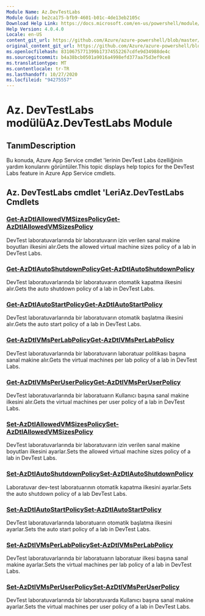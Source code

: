 ```yaml
---
Module Name: Az.DevTestLabs
Module Guid: be2ca175-bfb9-4601-b01c-4de13eb2105c
Download Help Link: https://docs.microsoft.com/en-us/powershell/module/az.devtestlabs
Help Version: 4.0.4.0
Locale: en-US
content_git_url: https://github.com/Azure/azure-powershell/blob/master/src/DevTestLabs/DevTestLabs/help/Az.DevTestLabs.md
original_content_git_url: https://github.com/Azure/azure-powershell/blob/master/src/DevTestLabs/DevTestLabs/help/Az.DevTestLabs.md
ms.openlocfilehash: 8310675771399b17374552267cdfe9d34988de4c
ms.sourcegitcommit: b4a38bcb0501a9016a4998efd377aa75d3ef9ce8
ms.translationtype: MT
ms.contentlocale: tr-TR
ms.lasthandoff: 10/27/2020
ms.locfileid: "94275557"
---
```

# <span data-ttu-id="d4616-101">Az. DevTestLabs modülü</span><span class="sxs-lookup"><span data-stu-id="d4616-101">Az.DevTestLabs Module</span></span>
## <span data-ttu-id="d4616-102">Tanım</span><span class="sxs-lookup"><span data-stu-id="d4616-102">Description</span></span>
<span data-ttu-id="d4616-103">Bu konuda, Azure App Service cmdlet 'lerinin DevTest Labs özelliğinin yardım konularını görüntüler.</span><span class="sxs-lookup"><span data-stu-id="d4616-103">This topic displays help topics for the DevTest Labs feature in Azure App Service cmdlets.</span></span>

## <span data-ttu-id="d4616-104">Az. DevTestLabs cmdlet 'Leri</span><span class="sxs-lookup"><span data-stu-id="d4616-104">Az.DevTestLabs Cmdlets</span></span>
### [<span data-ttu-id="d4616-105">Get-AzDtlAllowedVMSizesPolicy</span><span class="sxs-lookup"><span data-stu-id="d4616-105">Get-AzDtlAllowedVMSizesPolicy</span></span>](Get-AzDtlAllowedVMSizesPolicy.md)
<span data-ttu-id="d4616-106">DevTest laboratuvarlarında bir laboratuvarın izin verilen sanal makine boyutları ilkesini alır.</span><span class="sxs-lookup"><span data-stu-id="d4616-106">Gets the allowed virtual machine sizes policy of a lab in DevTest Labs.</span></span>

### [<span data-ttu-id="d4616-107">Get-AzDtlAutoShutdownPolicy</span><span class="sxs-lookup"><span data-stu-id="d4616-107">Get-AzDtlAutoShutdownPolicy</span></span>](Get-AzDtlAutoShutdownPolicy.md)
<span data-ttu-id="d4616-108">DevTest laboratuvarlarında bir laboratuvarın otomatik kapatma ilkesini alır.</span><span class="sxs-lookup"><span data-stu-id="d4616-108">Gets the auto shutdown policy of a lab in DevTest Labs.</span></span>

### [<span data-ttu-id="d4616-109">Get-AzDtlAutoStartPolicy</span><span class="sxs-lookup"><span data-stu-id="d4616-109">Get-AzDtlAutoStartPolicy</span></span>](Get-AzDtlAutoStartPolicy.md)
<span data-ttu-id="d4616-110">DevTest laboratuvarlarında bir laboratuvarın otomatik başlatma ilkesini alır.</span><span class="sxs-lookup"><span data-stu-id="d4616-110">Gets the auto start policy of a lab in DevTest Labs.</span></span>

### [<span data-ttu-id="d4616-111">Get-AzDtlVMsPerLabPolicy</span><span class="sxs-lookup"><span data-stu-id="d4616-111">Get-AzDtlVMsPerLabPolicy</span></span>](Get-AzDtlVMsPerLabPolicy.md)
<span data-ttu-id="d4616-112">DevTest laboratuvarlarında bir laboratuvarın laboratuar politikası başına sanal makine alır.</span><span class="sxs-lookup"><span data-stu-id="d4616-112">Gets the virtual machines per lab policy of a lab in DevTest Labs.</span></span>

### [<span data-ttu-id="d4616-113">Get-AzDtlVMsPerUserPolicy</span><span class="sxs-lookup"><span data-stu-id="d4616-113">Get-AzDtlVMsPerUserPolicy</span></span>](Get-AzDtlVMsPerUserPolicy.md)
<span data-ttu-id="d4616-114">DevTest laboratuvarlarında bir laboratuarın Kullanıcı başına sanal makine ilkesini alır.</span><span class="sxs-lookup"><span data-stu-id="d4616-114">Gets the virtual machines per user policy of a lab in DevTest Labs.</span></span>

### [<span data-ttu-id="d4616-115">Set-AzDtlAllowedVMSizesPolicy</span><span class="sxs-lookup"><span data-stu-id="d4616-115">Set-AzDtlAllowedVMSizesPolicy</span></span>](Set-AzDtlAllowedVMSizesPolicy.md)
<span data-ttu-id="d4616-116">DevTest laboratuvarlarında bir laboratuvarın izin verilen sanal makine boyutları ilkesini ayarlar.</span><span class="sxs-lookup"><span data-stu-id="d4616-116">Sets the allowed virtual machine sizes policy of a lab in DevTest Labs.</span></span>

### [<span data-ttu-id="d4616-117">Set-AzDtlAutoShutdownPolicy</span><span class="sxs-lookup"><span data-stu-id="d4616-117">Set-AzDtlAutoShutdownPolicy</span></span>](Set-AzDtlAutoShutdownPolicy.md)
<span data-ttu-id="d4616-118">Laboratuvar dev-test laboratuarının otomatik kapatma ilkesini ayarlar.</span><span class="sxs-lookup"><span data-stu-id="d4616-118">Sets the auto shutdown policy of a lab DevTest Labs.</span></span>

### [<span data-ttu-id="d4616-119">Set-AzDtlAutoStartPolicy</span><span class="sxs-lookup"><span data-stu-id="d4616-119">Set-AzDtlAutoStartPolicy</span></span>](Set-AzDtlAutoStartPolicy.md)
<span data-ttu-id="d4616-120">DevTest laboratuvarlarında laboratuarın otomatik başlatma ilkesini ayarlar.</span><span class="sxs-lookup"><span data-stu-id="d4616-120">Sets the auto start policy of a lab in DevTest Labs.</span></span>

### [<span data-ttu-id="d4616-121">Set-AzDtlVMsPerLabPolicy</span><span class="sxs-lookup"><span data-stu-id="d4616-121">Set-AzDtlVMsPerLabPolicy</span></span>](Set-AzDtlVMsPerLabPolicy.md)
<span data-ttu-id="d4616-122">DevTest laboratuvarlarında bir laboratuarın laboratuar ilkesi başına sanal makine ayarlar.</span><span class="sxs-lookup"><span data-stu-id="d4616-122">Sets the virtual machines per lab policy of a lab in DevTest Labs.</span></span>

### [<span data-ttu-id="d4616-123">Set-AzDtlVMsPerUserPolicy</span><span class="sxs-lookup"><span data-stu-id="d4616-123">Set-AzDtlVMsPerUserPolicy</span></span>](Set-AzDtlVMsPerUserPolicy.md)
<span data-ttu-id="d4616-124">DevTest laboratuvarlarında bir laboratuvarda Kullanıcı başına sanal makine ayarlar.</span><span class="sxs-lookup"><span data-stu-id="d4616-124">Sets the virtual machines per user policy of a lab in DevTest Labs.</span></span>

